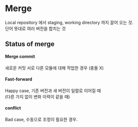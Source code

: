 # Merge
Local repository 에서 staging, working directory 까지 끌어 오는 것. \
단어 뜻대로 여러 버전을 합치는 것

## Status of merge
#### Merge commit
새로운 커밋
서로 다른 모듈에 대해 작업한 경우 (충돌 X)

#### Fast-forward
Happy case, 기존 버전과 새 버전이 일렬로 이어질 때 \
(다른 가지 없이 변화 이력이 같을 때)

#### conflict
Bad case, 수동으로 조정이 필요한 경우.